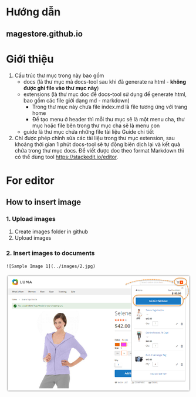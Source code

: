 # Hướng dẫn
## magestore.github.io


# Giới thiệu
1. Cấu trúc thư mục trong này bao gồm
   - docs (là thư mục mà docs-tool sau khi đã generate ra html - **không được ghi file vào thư mục này**) 
   - extensions (là thư mục doc để docs-tool sử dụng để generate html, bao gồm các file giới dạng md - markdown)
      + Trong thư mục này chưa file index.md là file tương ứng với trang home
      + Để tạo menu ở header thì mỗi thư mục sẽ là một menu cha, thư mục hoặc file bên trong thư mục cha sẽ là menu con
   - guide là thư mục chứa những file tài liệu Guide chi tiết
2. Chỉ được phép chỉnh sửa các tài liệu trong thư mục extension, sau khoảng thời gian 1 phút docs-tool sẽ tự động biên dịch lại và kết quả chứa trong thư mục docs. Để viết được doc theo format Markdown thì có thể dùng tool https://stackedit.io/editor.

# For editor

## How to insert image

### 1. Upload images
1. Create images folder in github
2. Upload images

### 2. Insert images to documents
 
 ```html
 ![Sample Image 1](../images/2.jpg)
 ```
 
![Sample Image 1](extensions/Onestep%20Checkout%20Magento%202/Image/How-to-use/osc2-use-1.png)
